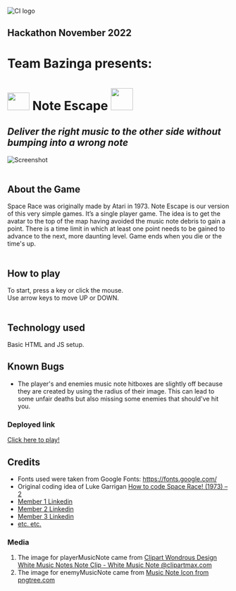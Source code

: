 ![CI logo](https://codeinstitute.s3.amazonaws.com/fullstack/ci_logo_small.png)

## Hackathon November 2022
# Team **Bazinga** presents: 
#  <img src="https://cdn-icons-png.flaticon.com/512/461/461146.png" width="50px" height="40px"> **Note Escape**  <img src="https://cdn-icons-png.flaticon.com/512/651/651717.png" width="50px" height="50px">
## *Deliver the right music to the other side without bumping into a wrong note*

![Screenshot](#)
<br>
<br>

## About the Game
Space Race was originally made by Atari in 1973. Note Escape is our version of this very simple games. It’s a single player game. The idea is to get the avatar to the top of the map having avoided the music note debris to gain a point. There is a time limit in which at least one point needs to be gained to advance to the next, more daunting level. Game ends when you die or the time's up.
<br>
<br>

## How to play
To start, press a key or click the mouse.<br>
Use arrow keys to move UP or DOWN.
<br>
<br>

## Technology used
Basic HTML and JS setup.

## Known Bugs
* The player's and enemies music note hitboxes are slightly off because they are created by using the radius of their image. This can lead to some unfair deaths but also missing some enemies that should've hit you.

### Deployed link
[Click here to play!](https://www.example.com)

## Credits
* Fonts used were taken from Google Fonts: https://fonts.google.com/
* Original coding idea of Luke Garrigan [How to code Space Race! (1973) – 2](https://codeheir.com/2019/02/10/how-to-code-space-race-1973-2/)
* [Member 1 Linkedin](https://www.linkedin.com)
* [Member 2 Linkedin](https://www.linkedin.com)
* [Member 3 Linkedin](https://www.linkedin.com)
* [etc. etc.](https://www.example.com)

### Media
1. The image for playerMusicNote came from [Clipart Wondrous Design White Music Notes Note Clip - White Music Note @clipartmax.com](https://www.clipartmax.com/middle/m2i8H7N4K9b1Z5b1_clipart-wondrous-design-white-music-notes-note-clip-white-music-note/)
2. The image for enemyMusicNote came from [Music Note Icon from pngtree.com](https://png.pngtree.com/png-vector/20190329/ourlarge/pngtree-vector-music-note-icon-png-image_889465.jpg)
